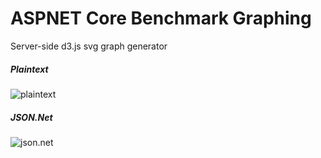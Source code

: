 # ASPNET Core Benchmark Graphing
Server-side d3.js svg graph generator
 
##### Plaintext
![plaintext](http://d3renderer.azurewebsites.net/plaintext/v3?src=1)

##### JSON.Net
![json.net](http://d3renderer.azurewebsites.net/json/v2?src=1)
